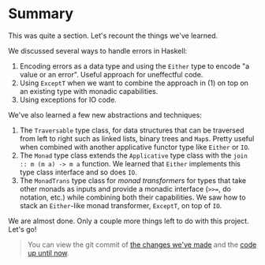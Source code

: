 # Summary

This was quite a section. Let's recount the things we've learned.

We discussed several ways to handle errors in Haskell:

1. Encoding errors as a data type and using the `Either` type to encode "a value or an error".
   Useful approach for uneffectful code.
2. Using `ExceptT` when we want to combine the approach in (1) on top on an existing
   type with monadic capabilities.
3. Using exceptions for IO code.

We've also learned a few new abstractions and techniques:

1. The `Traversable` type class, for data structures that can be traversed from left to right
   such as linked lists, binary trees and `Map`s.
   Pretty useful when combined with another applicative functor type like `Either` or `IO`.
2. The `Monad` type class extends the `Applicative` type class with the `join :: m (m a) -> m a`
   function. We learned that `Either` implements this type class interface and so does `IO`.
3. The `MonadTrans` type class for *monad transformers* for types that take other monads as inputs
   and provide a monadic interface (`>>=`, do notation, etc.) while combining both their capabilities.
   We saw how to stack an `Either`-like monad transformer, `ExceptT`, on top of `IO`.

We are almost done. Only a couple more things left to do with this project. Let's go!

> You can view the git commit of
> [the changes we've made](https://github.com/soupi/learn-haskell-blog-generator/commit/145e68ee65dae19062eeccf58a976ac0ed4cef01)
> and the [code up until now](https://github.com/soupi/learn-haskell-blog-generator/tree/code-after-multiple-files).
